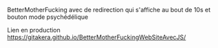 BetterMotherFucking avec  de redirection qui s'affiche au bout de 10s et bouton mode psychédélique

Lien en production
https://gitakera.github.io/BetterMotherFuckingWebSiteAvecJS/

